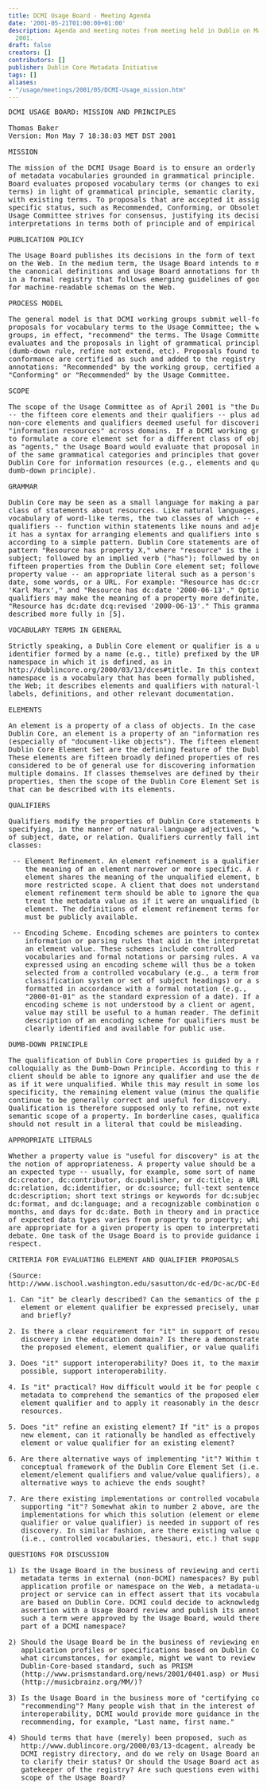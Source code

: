 ```yaml
---
title: DCMI Usage Board - Meeting Agenda
date: '2001-05-21T01:00:00+01:00'
description: Agenda and meeting notes from meeting held in Dublin on May 21 - 22,
  2001.
draft: false
creators: []
contributors: []
publisher: Dublin Core Metadata Initiative
tags: []
aliases:
- "/usage/meetings/2001/05/DCMI-Usage_mission.htm"
---
```


<pre>DCMI USAGE BOARD: MISSION AND PRINCIPLES

Thomas Baker
Version: Mon May 7 18:38:03 MET DST 2001

MISSION

The mission of the DCMI Usage Board is to ensure an orderly evolution
of metadata vocabularies grounded in grammatical principle. The Usage
Board evaluates proposed vocabulary terms (or changes to existing
terms) in light of grammatical principle, semantic clarity, and overlap
with existing terms. To proposals that are accepted it assigns a
specific status, such as Recommended, Conforming, or Obsolete. The
Usage Committee strives for consensus, justifying its decisions and
interpretations in terms both of principle and of empirical practice.

PUBLICATION POLICY

The Usage Board publishes its decisions in the form of text documents
on the Web. In the medium term, the Usage Board intends to maintain
the canonical definitions and Usage Board annotations for these terms
in a formal registry that follows emerging guidelines of good practice
for machine-readable schemas on the Web.

PROCESS MODEL

The general model is that DCMI working groups submit well-formed
proposals for vocabulary terms to the Usage Committee; the working
groups, in effect, "recommend" the terms. The Usage Committee
evaluates and the proposals in light of grammatical principle
(dumb-down rule, refine not extend, etc). Proposals found to be in
conformance are certified as such and added to the registry with two
annotations: "Recommended" by the working group, certified as
"Conforming" or "Recommended" by the Usage Committee.

SCOPE

The scope of the Usage Committee as of April 2001 is "the Dublin Core"
-- the fifteen core elements and their qualifiers -- plus additional
non-core elements and qualifiers deemed useful for discovering
"information resources" across domains. If a DCMI working group were
to formulate a core element set for a different class of objects, such
as "agents," the Usage Board would evaluate that proposal in the light
of the same grammatical categories and principles that govern the
Dublin Core for information resources (e.g., elements and qualifiers,
dumb-down principle).

GRAMMAR

Dublin Core may be seen as a small language for making a particular
class of statements about resources. Like natural languages, it has a
vocabulary of word-like terms, the two classes of which -- elements and
qualifiers -- function within statements like nouns and adjectives; and
it has a syntax for arranging elements and qualifiers into statements
according to a simple pattern. Dublin Core statements are of the fixed
pattern "Resource has property X," where "resource" is the implied
subject; followed by an implied verb ("has"); followed by one of
fifteen properties from the Dublin Core element set; followed by a
property value -- an appropriate literal such as a person's name, a
date, some words, or a URL. For example: "Resource has dc:creator
'Karl Marx'," and "Resource has dc:date '2000-06-13'." Optional
qualifiers may make the meaning of a property more definite, as in
"Resource has dc:date dcq:revised '2000-06-13'." This grammar is
described more fully in [5].

VOCABULARY TERMS IN GENERAL

Strictly speaking, a Dublin Core element or qualifier is a unique
identifier formed by a name (e.g., title) prefixed by the URI of the
namespace in which it is defined, as in
http://dublincore.org/2000/03/13/dces#title. In this context, a
namespace is a vocabulary that has been formally published, usually on
the Web; it describes elements and qualifiers with natural-language
labels, definitions, and other relevant documentation.

ELEMENTS

An element is a property of a class of objects. In the case of the
Dublin Core, an element is a property of an "information resource"
(especially of "document-like objects"). The fifteen elements of the
Dublin Core Element Set are the defining feature of the Dublin Core.
These elements are fifteen broadly defined properties of resources
considered to be of general use for discovering information across
multiple domains. If classes themselves are defined by their
properties, then the scope of the Dublin Core Element Set is any object
that can be described with its elements.

QUALIFIERS

Qualifiers modify the properties of Dublin Core statements by
specifying, in the manner of natural-language adjectives, "what kind"
of subject, date, or relation. Qualifiers currently fall into two
classes: 

 -- Element Refinement. An element refinement is a qualifier that makes
    the meaning of an element narrower or more specific. A refined
    element shares the meaning of the unqualified element, but with a
    more restricted scope. A client that does not understand a specific
    element refinement term should be able to ignore the qualifier and
    treat the metadata value as if it were an unqualified (broader)
    element. The definitions of element refinement terms for qualifiers
    must be publicly available.

 -- Encoding Scheme. Encoding schemes are pointers to contextual
    information or parsing rules that aid in the interpretation of
    an element value. These schemes include controlled
    vocabularies and formal notations or parsing rules. A value
    expressed using an encoding scheme will thus be a token
    selected from a controlled vocabulary (e.g., a term from a
    classification system or set of subject headings) or a string
    formatted in accordance with a formal notation (e.g.,
    "2000-01-01" as the standard expression of a date). If an
    encoding scheme is not understood by a client or agent, the
    value may still be useful to a human reader. The definitive
    description of an encoding scheme for qualifiers must be
    clearly identified and available for public use.

DUMB-DOWN PRINCIPLE

The qualification of Dublin Core properties is guided by a rule known
colloquially as the Dumb-Down Principle. According to this rule, a
client should be able to ignore any qualifier and use the description
as if it were unqualified. While this may result in some loss of
specificity, the remaining element value (minus the qualifier) must
continue to be generally correct and useful for discovery.
Qualification is therefore supposed only to refine, not extend the
semantic scope of a property. In borderline cases, qualification
should not result in a literal that could be misleading.

APPROPRIATE LITERALS

Whether a property value is "useful for discovery" is at the heart of
the notion of appropriateness. A property value should be a string of
an expected type -- usually, for example, some sort of name for
dc:creator, dc:contributor, dc:publisher, or dc:title; a URL for
dc:relation, dc:identifier, or dc:source; full-text sentences for
dc:description; short text strings or keywords for dc:subject, dc:type,
dc:format, and dc:language; and a recognizable combination of years,
months, and days for dc:date. Both in theory and in practice, the range
of expected data types varies from property to property; which types
are appropriate for a given property is open to interpretation and
debate. One task of the Usage Board is to provide guidance in this
respect.

CRITERIA FOR EVALUATING ELEMENT AND QUALIFIER PROPOSALS 

(Source:
http://www.ischool.washington.edu/sasutton/dc-ed/Dc-ac/DC-Education_Report.html)

1. Can "it" be clearly described? Can the semantics of the proposed
   element or element qualifier be expressed precisely, unambiguously,
   and briefly?

2. Is there a clear requirement for "it" in support of resource
   discovery in the education domain? Is there a demonstrated need for
   the proposed element, element qualifier, or value qualifier?

3. Does "it" support interoperability? Does it, to the maximum extent
   possible, support interoperability.

4. Is "it" practical? How difficult would it be for people creating
   metadata to comprehend the semantics of the proposed element or
   element qualifier and to apply it reasonably in the description of
   resources.

5. Does "it" refine an existing element? If "it" is a proposal for a
   new element, can it rationally be handled as effectively as an
   element or value qualifier for an existing element?

6. Are there alternative ways of implementing "it"? Within the
   conceptual framework of the Dublin Core Element Set (i.e.,
   element/element qualifiers and value/value qualifiers), are there
   alternative ways to achieve the ends sought?

7. Are there existing implementations or controlled vocabularies, etc.,
   supporting "it"? Somewhat akin to number 2 above, are there existing
   implementations for which this solution (element or element
   qualifier or value qualifier) is needed in support of resource
   discovery. In similar fashion, are there existing value qualifiers
   (i.e., controlled vocabularies, thesauri, etc.) that support "it".

QUESTIONS FOR DISCUSSION

1) Is the Usage Board in the business of reviewing and certifying
   metadata terms in external (non-DCMI) namespaces? By publishing an
   application profile or namespace on the Web, a metadata-using
   project or service can in effect assert that its vocabulary terms
   are based on Dublin Core. DCMI could decide to acknowledge this
   assertion with a Usage Board review and publish its annotation. If
   such a term were approved by the Usage Board, would thereby become
   part of a DCMI namespace?

2) Should the Usage Board be in the business of reviewing entire
   application profiles or specifications based on Dublin Core? Under
   what circumstances, for example, might we want to review an entire
   Dublin-Core-based standard, such as PRISM
   (http://www.prismstandard.org/news/2001/0401.asp) or Musicbrainz
   (http://musicbrainz.org/MM/)?

3) Is the Usage Board in the business more of "certifying conformance" or of
   "recommending"? Many people wish that in the interest of global
   interoperability, DCMI would provide more guidance in the form of
   recommending, for example, "Last name, first name."

4) Should terms that have (merely) been proposed, such as
   http://www.dublincore.org/2000/03/13-dcagent, already be posted in a
   DCMI registry directory, and do we rely on Usage Board annotations
   to clarify their status? Or should the Usage Board act as
   gatekeeper of the registry? Are such questions even within the
   scope of the Usage Board?
</pre>
